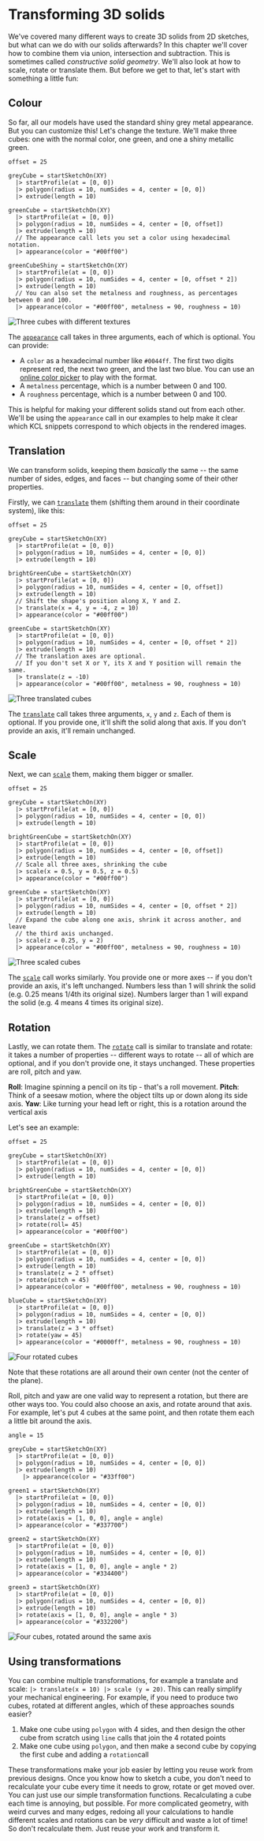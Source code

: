 # Transforming 3D solids

We've covered many different ways to create 3D solids from 2D sketches, but what can we do with our solids afterwards? In this chapter we'll cover how to combine them via union, intersection and subtraction. This is sometimes called _constructive solid geometry_. We'll also look at how to scale, rotate or translate them. But before we get to that, let's start with something a little fun:

## Colour

So far, all our models have used the standard shiny grey metal appearance. But you can customize this! Let's change the texture. We'll make three cubes: one with the normal color, one green, and one a shiny metallic green.

```kcl=cube_textures
offset = 25

greyCube = startSketchOn(XY)
  |> startProfile(at = [0, 0])
  |> polygon(radius = 10, numSides = 4, center = [0, 0])
  |> extrude(length = 10)

greenCube = startSketchOn(XY)
  |> startProfile(at = [0, 0])
  |> polygon(radius = 10, numSides = 4, center = [0, offset])
  |> extrude(length = 10)
  // The appearance call lets you set a color using hexadecimal notation.
  |> appearance(color = "#00ff00")
  
greenCubeShiny = startSketchOn(XY)
  |> startProfile(at = [0, 0])
  |> polygon(radius = 10, numSides = 4, center = [0, offset * 2])
  |> extrude(length = 10)
  // You can also set the metalness and roughness, as percentages between 0 and 100.
  |> appearance(color = "#00ff00", metalness = 90, roughness = 10)
```

![Three cubes with different textures](images/dynamic/cube_textures.png)

The [`appearance`] call takes in three arguments, each of which is optional. You can provide:

 - A `color` as a hexadecimal number like `#0044ff`. The first two digits represent red, the next two green, and the last two blue. You can use an [online color picker] to play with the format. 
 - A `metalness` percentage, which is a number between 0 and 100.
 - A `roughness` percentage, which is a number between 0 and 100.

This is helpful for making your different solids stand out from each other. We'll be using the `appearance` call in our examples to help make it clear which KCL snippets correspond to which objects in the rendered images.

## Translation

We can transform solids, keeping them _basically_ the same -- the same number of sides, edges, and faces -- but changing some of their other properties.

Firstly, we can [`translate`] them (shifting them around in their coordinate system), like this:

```kcl=translate_cubes
offset = 25

greyCube = startSketchOn(XY)
  |> startProfile(at = [0, 0])
  |> polygon(radius = 10, numSides = 4, center = [0, 0])
  |> extrude(length = 10)

brightGreenCube = startSketchOn(XY)
  |> startProfile(at = [0, 0])
  |> polygon(radius = 10, numSides = 4, center = [0, offset])
  |> extrude(length = 10)
  // Shift the shape's position along X, Y and Z.
  |> translate(x = 4, y = -4, z = 10)
  |> appearance(color = "#00ff00")
  
greenCube = startSketchOn(XY)
  |> startProfile(at = [0, 0])
  |> polygon(radius = 10, numSides = 4, center = [0, offset * 2])
  |> extrude(length = 10)
  // The translation axes are optional.
  // If you don't set X or Y, its X and Y position will remain the same.
  |> translate(z = -10)
  |> appearance(color = "#00ff00", metalness = 90, roughness = 10)
```

![Three translated cubes](images/dynamic/translate_cubes.png)

The [`translate`] call takes three arguments, `x`, `y` and `z`. Each of them is optional. If you provide one, it'll shift the solid along that axis. If you don't provide an axis, it'll remain unchanged.

## Scale

Next, we can [`scale`] them, making them bigger or smaller.

```kcl=scaled_cubes
offset = 25

greyCube = startSketchOn(XY)
  |> startProfile(at = [0, 0])
  |> polygon(radius = 10, numSides = 4, center = [0, 0])
  |> extrude(length = 10)

brightGreenCube = startSketchOn(XY)
  |> startProfile(at = [0, 0])
  |> polygon(radius = 10, numSides = 4, center = [0, offset])
  |> extrude(length = 10)
  // Scale all three axes, shrinking the cube
  |> scale(x = 0.5, y = 0.5, z = 0.5)
  |> appearance(color = "#00ff00")
  
greenCube = startSketchOn(XY)
  |> startProfile(at = [0, 0])
  |> polygon(radius = 10, numSides = 4, center = [0, offset * 2])
  |> extrude(length = 10)
  // Expand the cube along one axis, shrink it across another, and leave
  // the third axis unchanged.
  |> scale(z = 0.25, y = 2)
  |> appearance(color = "#00ff00", metalness = 90, roughness = 10)
```

![Three scaled cubes](images/dynamic/scaled_cubes.png)

The [`scale`] call works similarly. You provide one or more axes -- if you don't provide an axis, it's left unchanged. Numbers less than 1 will shrink the solid (e.g. 0.25 means 1/4th its original size). Numbers larger than 1 will expand the solid (e.g. 4 means 4 times its original size).

## Rotation

Lastly, we can rotate them. The [`rotate`] call is similar to translate and rotate: it takes a number of properties -- different ways to rotate -- all of which are optional, and if you don't provide one, it stays unchanged. These properties are roll, pitch and yaw.

**Roll**: Imagine spinning a pencil on its tip - that's a roll movement.
**Pitch**: Think of a seesaw motion, where the object tilts up or down along its side axis.
**Yaw**: Like turning your head left or right, this is a rotation around the vertical axis

Let's see an example:

```kcl=rotated_cubes
offset = 25

greyCube = startSketchOn(XY)
  |> startProfile(at = [0, 0])
  |> polygon(radius = 10, numSides = 4, center = [0, 0])
  |> extrude(length = 10)

brightGreenCube = startSketchOn(XY)
  |> startProfile(at = [0, 0])
  |> polygon(radius = 10, numSides = 4, center = [0, 0])
  |> extrude(length = 10)
  |> translate(z = offset)
  |> rotate(roll= 45)
  |> appearance(color = "#00ff00")
  
greenCube = startSketchOn(XY)
  |> startProfile(at = [0, 0])
  |> polygon(radius = 10, numSides = 4, center = [0, 0])
  |> extrude(length = 10)
  |> translate(z = 2 * offset)
  |> rotate(pitch = 45)
  |> appearance(color = "#00ff00", metalness = 90, roughness = 10)

blueCube = startSketchOn(XY)
  |> startProfile(at = [0, 0])
  |> polygon(radius = 10, numSides = 4, center = [0, 0])
  |> extrude(length = 10)
  |> translate(z = 3 * offset)
  |> rotate(yaw = 45)
  |> appearance(color = "#0000ff", metalness = 90, roughness = 10)
```

![Four rotated cubes](images/dynamic/rotated_cubes.png)

Note that these rotations are all around their own center (not the center of the plane).

Roll, pitch and yaw are one valid way to represent a rotation, but there are other ways too. You could also choose an axis, and rotate around that axis. For example, let's put 4 cubes at the same point, and then rotate them each a little bit around the axis.

```kcl=rotated_cubes_axis
angle = 15

greyCube = startSketchOn(XY)
  |> startProfile(at = [0, 0])
  |> polygon(radius = 10, numSides = 4, center = [0, 0])
  |> extrude(length = 10)
    |> appearance(color = "#33ff00")

green1 = startSketchOn(XY)
  |> startProfile(at = [0, 0])
  |> polygon(radius = 10, numSides = 4, center = [0, 0])
  |> extrude(length = 10)
  |> rotate(axis = [1, 0, 0], angle = angle)
  |> appearance(color = "#337700")

green2 = startSketchOn(XY)
  |> startProfile(at = [0, 0])
  |> polygon(radius = 10, numSides = 4, center = [0, 0])
  |> extrude(length = 10)
  |> rotate(axis = [1, 0, 0], angle = angle * 2)
  |> appearance(color = "#334400")

green3 = startSketchOn(XY)
  |> startProfile(at = [0, 0])
  |> polygon(radius = 10, numSides = 4, center = [0, 0])
  |> extrude(length = 10)
  |> rotate(axis = [1, 0, 0], angle = angle * 3)
  |> appearance(color = "#332200")
```

![Four cubes, rotated around the same axis](images/dynamic/rotated_cubes_axis.png)

## Using transformations

You can combine multiple transformations, for example a translate and scale: `|> translate(x = 10) |> scale (y = 20)`. This can really simplify your mechanical engineering. For example, if you need to produce two cubes, rotated at different angles, which of these approaches sounds easier?

1. Make one cube using `polygon` with 4 sides, and then design the other cube from scratch using `line` calls that join the 4 rotated points
2. Make one cube using `polygon`, and then make a second cube by copying the first cube and adding a `rotation`call

These transformations make your job easier by letting you reuse work from previous designs. Once you know how to sketch a cube, you don't need to recalculate your cube every time it needs to grow, rotate or get moved over. You can just use our simple transformation functions. Recalculating a cube each time is annoying, but possible. For more complicated geometry, with weird curves and many edges, redoing all your calculations to handle different scales and rotations can be _very_ difficult and waste a lot of time! So don't recalculate them. Just reuse your work and transform it.

[`appearance`]: https://zoo.dev/docs/kcl-std/appearance
[`translate`]: https://zoo.dev/docs/kcl-std/translate
[`scale`]: https://zoo.dev/docs/kcl-std/scale
[`rotate`]: https://zoo.dev/docs/kcl-std/rotate
[online color picker]: https://g.co/kgs/wVN95r4
